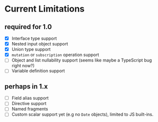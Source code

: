 # Current Limitations

## required for 1.0
- [x] Interface type support
- [x] Nested input object support
- [x] Union type support
- [x] `mutation` or `subscription` operation support
- [ ] Object and list nullability support (seems like maybe a TypeScript bug right now?)
- [ ] Variable definition support

## perhaps in 1.x
- [ ] Field alias support
- [ ] Directive support
- [ ] Named fragments
- [ ] Custom scalar support yet (e.g no `Date` objects), limited to JS built-ins.